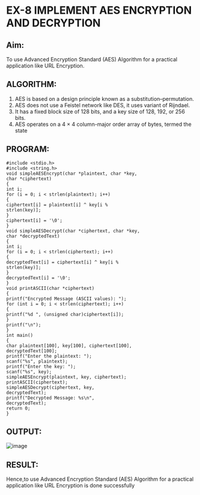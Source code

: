 # EX-8 IMPLEMENT AES ENCRYPTION AND DECRYPTION

## Aim:
  To use Advanced Encryption Standard (AES) Algorithm for a practical application like URL Encryption.

## ALGORITHM: 
  1. AES is based on a design principle known as a substitution–permutation. 
  2. AES does not use a Feistel network like DES, it uses variant of Rijndael. 
  3. It has a fixed block size of 128 bits, and a key size of 128, 192, or 256 bits. 
  4. AES operates on a 4 × 4 column-major order array of bytes, termed the state

## PROGRAM: 
```
#include <stdio.h> 
#include <string.h> 
void simpleAESEncrypt(char *plaintext, char *key, 
char *ciphertext) 
{ 
int i; 
for (i = 0; i < strlen(plaintext); i++)  
{ 
ciphertext[i] = plaintext[i] ^ key[i % 
strlen(key)];  
} 
ciphertext[i] = '\0';  
} 
void simpleAESDecrypt(char *ciphertext, char *key, 
char *decryptedText) 
{ 
int i; 
for (i = 0; i < strlen(ciphertext); i++)  
{ 
decryptedText[i] = ciphertext[i] ^ key[i % 
strlen(key)];  
} 
decryptedText[i] = '\0';  
} 
void printASCII(char *ciphertext)  
{ 
printf("Encrypted Message (ASCII values): "); 
for (int i = 0; i < strlen(ciphertext); i++)  
{ 
printf("%d ", (unsigned char)ciphertext[i]);  
} 
printf("\n"); 
} 
int main()  
{ 
char plaintext[100], key[100], ciphertext[100], 
decryptedText[100]; 
printf("Enter the plaintext: "); 
scanf("%s", plaintext); 
printf("Enter the key: "); 
scanf("%s", key); 
simpleAESEncrypt(plaintext, key, ciphertext); 
printASCII(ciphertext);   
simpleAESDecrypt(ciphertext, key, 
decryptedText); 
printf("Decrypted Message: %s\n", 
decryptedText); 
return 0; 
}
```
## OUTPUT:
![image](https://github.com/user-attachments/assets/86968f3b-5df3-4b49-b9d9-20ae07851860)

## RESULT: 
Hence,to use Advanced Encryption Standard (AES) Algorithm for a practical application like URL Encryption is done successfully
